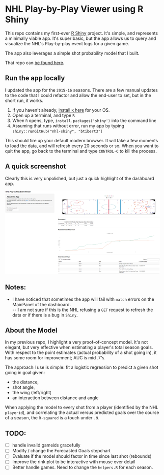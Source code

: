 # NHL Play-by-Play Viewer using R Shiny

This repo contains my first-ever [R Shiny](http://www.rstudio.com/shiny/) project.  It's simple, and represents a minimally viable app. It's super basic, but the app allows us to query and visualize the NHL's Play-by-play event logs for a given game.  

The app also leverages a simple shot probability model that I built. 

That repo can [be found here](https://github.com/Btibert3/nhl-pbp).

## Run the app locally

I updated the app for the `2015-16` seasons.  There are a few manual updates to the code that I could refactor and allow the end-user to set, but in the short run, it works.

1.  If you haven't already, [install `R` here](http://cran.us.r-project.org/)  for your OS.
2.  Open up a terminal, and type `R`  
3.  When `R` opens, type, `install.packages('shiny')` into the command line  
4.  Assuming that runs without error, run my app by typing `shiny::runGitHub("nhl-shiny", "btibert3")`  

This should fire up your default modern browser.  It will take a few moments to load the data, and will refresh every 20 seconds or so.  When you want to quit the app, go back to the terminal and type `CONTROL-C` to kill the process.

## A quick screenshot

Clearly this is very unpolished, but just a quick highlight of the dashboard app.

![dashboard](screenshot.png)

## Notes:

-  I have noticed that sometimes the app will fail with `match` errors on the MainPanel of the dashboard.  
--  I am not sure if this is the NHL refusing a `GET` request to refresh the data or if there is a bug in `Shiny`.

## About the Model

In my previous repo, I highlight a very proof-of-concept model. It's not elegant, but very effective when estimating a player's total season goals.  With respect to the point estimates (actual probability of a shot going in), it has some room for improvement; AUC is mid .7's.

The approach I use is simple: fit a logistic regression to predict a given shot going in goal given:

- the distance,  
- shot angle,  
- the wing (left/right)  
- an interaction between distance and angle

When applying the model to every shot from a player (identified by the NHL `playerid`), and correlating the actual versus predicted goals over the course of a season, the `R-squared` is a touch under `.9`. 

## TODO:

- [ ] handle invalid gameids gracefully
- [ ] Modify / change the Forecasted Goals stepchart
- [ ] Evaluate if the model should factor in time since last shot (rebounds)
- [ ] Improve the rink plot to be interactive with mouse over detail
- [ ] Better handle games.  Need to change the `helpers.R` for each season.
